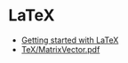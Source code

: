 # LaTeX
* [Getting started with LaTeX](https://math.vanderbilt.edu/bohmanar/latex.html)
* [TeX/MatrixVector.pdf](http://www.math.ucdenver.edu/~esulliva/LinearAlgebra/TeX/MatrixVector.pdf)

